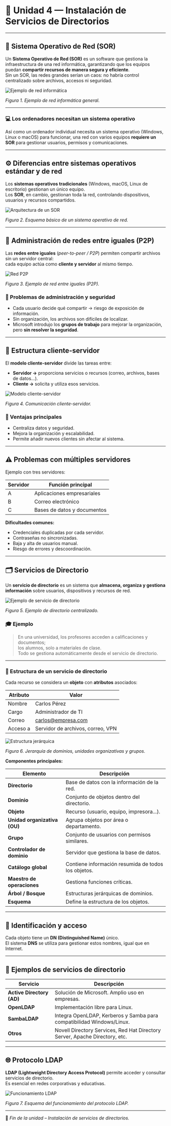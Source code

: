 # 🧠 Unidad 4 — Instalación de Servicios de Directorios

---

## 🔹 Sistema Operativo de Red (SOR)

Un **Sistema Operativo de Red (SOR)** es un software que gestiona la infraestructura de una red informática, garantizando que los equipos puedan **compartir recursos de manera segura y eficiente**.  
Sin un SOR, las redes grandes serían un caos: no habría control centralizado sobre archivos, accesos ni seguridad.

![Ejemplo de red informática](Images/Imagen1.png)

*Figura 1. Ejemplo de red informática general.*

---

### 💻 Los ordenadores necesitan un sistema operativo

Así como un ordenador individual necesita un sistema operativo (Windows, Linux o macOS) para funcionar, una red con varios equipos **requiere un SOR** para gestionar usuarios, permisos y comunicaciones.

---

## ⚙️ Diferencias entre sistemas operativos estándar y de red

Los **sistemas operativos tradicionales** (Windows, macOS, Linux de escritorio) gestionan un único equipo.  
Los **SOR**, en cambio, gestionan toda la red, controlando dispositivos, usuarios y recursos compartidos.

![Arquitectura de un SOR](Images/Imagen2.png)

*Figura 2. Esquema básico de un sistema operativo de red.*

---

## 🤝 Administración de redes entre iguales (P2P)

Las **redes entre iguales** (*peer-to-peer / P2P*) permiten compartir archivos sin un servidor central:  
cada equipo actúa como **cliente y servidor** al mismo tiempo.

![Red P2P](Images/Imagen3.png)

*Figura 3. Ejemplo de red entre iguales (P2P).*

### 🔐 Problemas de administración y seguridad

- Cada usuario decide qué compartir → riesgo de exposición de información.  
- Sin organización, los archivos son difíciles de localizar.  
- Microsoft introdujo los **grupos de trabajo** para mejorar la organización, pero **sin resolver la seguridad**.

---

## 🧩 Estructura cliente-servidor

El **modelo cliente-servidor** divide las tareas entre:
- **Servidor →** proporciona servicios o recursos (correo, archivos, bases de datos...).  
- **Cliente →** solicita y utiliza esos servicios.

![Modelo cliente-servidor](Images/Imagen4.png)

*Figura 4. Comunicación cliente-servidor.*

### 🔑 Ventajas principales

- Centraliza datos y seguridad.  
- Mejora la organización y escalabilidad.  
- Permite añadir nuevos clientes sin afectar al sistema.

---

## ⚠️ Problemas con múltiples servidores

Ejemplo con tres servidores:

| Servidor | Función principal |
|-----------|------------------|
| A | Aplicaciones empresariales |
| B | Correo electrónico |
| C | Bases de datos y documentos |

**Dificultades comunes:**
- Credenciales duplicadas por cada servidor.  
- Contraseñas no sincronizadas.  
- Baja y alta de usuarios manual.  
- Riesgo de errores y descoordinación.

---

## 🗂️ Servicios de Directorio

Un **servicio de directorio** es un sistema que **almacena, organiza y gestiona información** sobre usuarios, dispositivos y recursos de red.

![Ejemplo de servicio de directorio](Images/Imagen5.png)

*Figura 5. Ejemplo de directorio centralizado.*

### 🎓 Ejemplo

> En una universidad, los profesores acceden a calificaciones y documentos;  
> los alumnos, solo a materiales de clase.  
> Todo se gestiona automáticamente desde el servicio de directorio.

---

### 📁 Estructura de un servicio de directorio

Cada recurso se considera un **objeto** con **atributos** asociados:

| Atributo | Valor |
|-----------|-------|
| Nombre | Carlos Pérez |
| Cargo | Administrador de TI |
| Correo | carlos@empresa.com |
| Acceso a | Servidor de archivos, correo, VPN |

![Estructura jerárquica](Images/Imagen6.png)

*Figura 6. Jerarquía de dominios, unidades organizativas y grupos.*

**Componentes principales:**

| Elemento | Descripción |
|-----------|-------------|
| **Directorio** | Base de datos con la información de la red. |
| **Dominio** | Conjunto de objetos dentro del directorio. |
| **Objeto** | Recurso (usuario, equipo, impresora...). |
| **Unidad organizativa (OU)** | Agrupa objetos por área o departamento. |
| **Grupo** | Conjunto de usuarios con permisos similares. |
| **Controlador de dominio** | Servidor que gestiona la base de datos. |
| **Catálogo global** | Contiene información resumida de todos los objetos. |
| **Maestro de operaciones** | Gestiona funciones críticas. |
| **Árbol / Bosque** | Estructuras jerárquicas de dominios. |
| **Esquema** | Define la estructura de los objetos. |

---

## 🧾 Identificación y acceso

Cada objeto tiene un **DN (Distinguished Name)** único.  
El sistema **DNS** se utiliza para gestionar estos nombres, igual que en Internet.

---

## 🧱 Ejemplos de servicios de directorio

| Servicio | Descripción |
|-----------|-------------|
| **Active Directory (AD)** | Solución de Microsoft. Amplio uso en empresas. |
| **OpenLDAP** | Implementación libre para Linux. |
| **SambaLDAP** | Integra OpenLDAP, Kerberos y Samba para compatibilidad Windows/Linux. |
| **Otros** | Novell Directory Services, Red Hat Directory Server, Apache Directory, etc. |

---

## 🌐 Protocolo LDAP

**LDAP (Lightweight Directory Access Protocol)** permite acceder y consultar servicios de directorio.  
Es esencial en redes corporativas y educativas.

![Funcionamiento LDAP](Images/Imagen7.png)

*Figura 7. Esquema del funcionamiento del protocolo LDAP.*

---

📘 *Fin de la unidad – Instalación de servicios de directorios.*